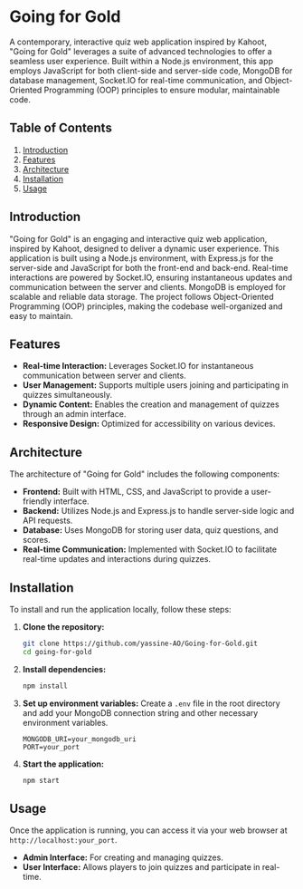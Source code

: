 # Going for Gold 

A contemporary, interactive quiz web application inspired by Kahoot, "Going for Gold" leverages a suite of advanced technologies to offer a seamless user experience. Built within a Node.js environment, this app employs JavaScript for both client-side and server-side code, MongoDB for database management, Socket.IO for real-time communication, and Object-Oriented Programming (OOP) principles to ensure modular, maintainable code.

## Table of Contents
1. [Introduction](#introduction)
2. [Features](#features)
3. [Architecture](#architecture)
4. [Installation](#installation)
5. [Usage](#usage)


## Introduction 

"Going for Gold" is an engaging and interactive quiz web application, inspired by Kahoot, designed to deliver a dynamic user experience. This application is built using a Node.js environment, with Express.js for the server-side and JavaScript for both the front-end and back-end. Real-time interactions are powered by Socket.IO, ensuring instantaneous updates and communication between the server and clients. MongoDB is employed for scalable and reliable data storage. The project follows Object-Oriented Programming (OOP) principles, making the codebase well-organized and easy to maintain.

## Features 

- **Real-time Interaction:** Leverages Socket.IO for instantaneous communication between server and clients.
- **User Management:** Supports multiple users joining and participating in quizzes simultaneously.
- **Dynamic Content:** Enables the creation and management of quizzes through an admin interface.
- **Responsive Design:** Optimized for accessibility on various devices.

## Architecture 

The architecture of "Going for Gold" includes the following components:

- **Frontend:** Built with HTML, CSS, and JavaScript to provide a user-friendly interface.
- **Backend:** Utilizes Node.js and Express.js to handle server-side logic and API requests.
- **Database:** Uses MongoDB for storing user data, quiz questions, and scores.
- **Real-time Communication:** Implemented with Socket.IO to facilitate real-time updates and interactions during quizzes.

## Installation 

To install and run the application locally, follow these steps:

1. **Clone the repository:**

    ```bash
    git clone https://github.com/yassine-AO/Going-for-Gold.git
    cd going-for-gold
    ```

2. **Install dependencies:**

    ```bash
    npm install
    ```

3. **Set up environment variables:** Create a `.env` file in the root directory and add your MongoDB connection string and other necessary environment variables.

    ```text
    MONGODB_URI=your_mongodb_uri
    PORT=your_port
    ```

4. **Start the application:**

    ```bash
    npm start
    ```

## Usage 

Once the application is running, you can access it via your web browser at `http://localhost:your_port`.

- **Admin Interface:** For creating and managing quizzes.
- **User Interface:** Allows players to join quizzes and participate in real-time.

